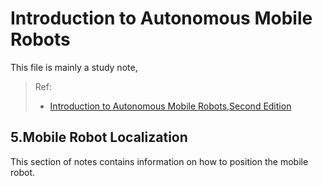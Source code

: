 # Introduction to Autonomous Mobile Robots
This file is mainly a study note,
>Ref:
> - [Introduction to Autonomous Mobile Robots,Second Edition](https://bris.on.worldcat.org/v2/search/detail/708414202?queryString=Introduction%20to%20Autonomous%20Mobile%20Robots%2C%20Second%20Edition)
## 5.Mobile Robot Localization
This section of notes contains information on how to position the mobile robot.


